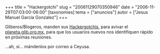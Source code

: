 +++
title = "Hackergotchi"
slug = "20061129070350946"
date = "2006-11-29T07:03:00-06:00"
[taxonomies]
tema = ["anuncios"]
autor = ["Jesus Manuel Garcia Gonzalez"]
+++

Gliberos/Blogeros, manden sus
[Hackergotchis](http://en.wikipedia.org/wiki/Hackergotchi), para avivar
el [planeta.glib.org.mx](http://planeta.glib.org.mx), para que los
usuarios nuevos nos identifiquen rápido en próximas reuniones.

...ah, sí... mándenlos por correo a Ceyusa.
